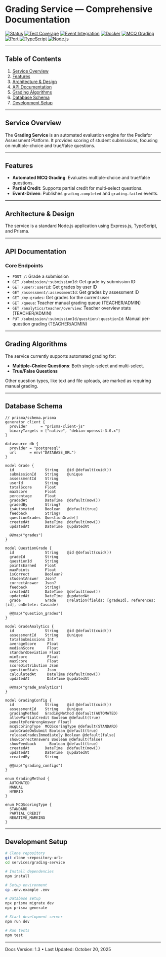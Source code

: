 # Grading Service — Comprehensive Documentation

[![Status](https://img.shields.io/badge/status-production--ready-success)](.)
[![Test Coverage](https://img.shields.io/badge/Tests-High%20Test%20Coverage-success)](.)
[![Event Integration](https://img.shields.io/badge/Events-RabbitMQ%20Ready-FF6600?logo=rabbitmq)](.)
[![Docker](https://img.shields.io/badge/Docker-Ready-blue?logo=docker)](.)
[![MCQ Grading](https://img.shields.io/badge/Feature-Automated%20MCQ%20Grading-brightgreen)](.)
[![Port](https://img.shields.io/badge/Port-4003-blue)](.)
[![TypeScript](https://img.shields.io/badge/TypeScript-5.x-blue?logo=typescript)](.)
[![Node.js](https://img.shields.io/badge/Node.js-18%2B-green?logo=nodedotjs)](.)

---

## Table of Contents

1. [Service Overview](#service-overview)
2. [Features](#features)
3. [Architecture & Design](#architecture--design)
4. [API Documentation](#api-documentation)
5. [Grading Algorithms](#grading-algorithms)
6. [Database Schema](#database-schema)
7. [Development Setup](#development-setup)

---

## Service Overview

The **Grading Service** is an automated evaluation engine for the Pediafor Assessment Platform. It provides scoring of student submissions, focusing on multiple-choice and true/false questions.

---

## Features

- **Automated MCQ Grading**: Evaluates multiple-choice and true/false questions.
- **Partial Credit**: Supports partial credit for multi-select questions.
- **Event-Driven**: Publishes `grading.completed` and `grading.failed` events.

---

## Architecture & Design

The service is a standard Node.js application using Express.js, TypeScript, and Prisma.

---

## API Documentation

### Core Endpoints

- `POST /`: Grade a submission
- `GET /submission/:submissionId`: Get grade by submission ID
- `GET /user/:userId`: Get grades by user ID
- `GET /assessment/:assessmentId`: Get grades by assessment ID
- `GET /my-grades`: Get grades for the current user
- `GET /queue`: Teacher manual grading queue (TEACHER/ADMIN)
- `GET /analytics/teacher/overview`: Teacher overview stats (TEACHER/ADMIN)
- `PUT /submission/:submissionId/question/:questionId`: Manual per-question grading (TEACHER/ADMIN)

---

## Grading Algorithms

The service currently supports automated grading for:

- **Multiple-Choice Questions**: Both single-select and multi-select.
- **True/False Questions**

Other question types, like text and file uploads, are marked as requiring manual grading.

---

## Database Schema

```prisma
// prisma/schema.prisma
generator client {
  provider      = "prisma-client-js"
  binaryTargets = ["native", "debian-openssl-3.0.x"]
}

datasource db {
  provider = "postgresql"
  url      = env("DATABASE_URL")
}

model Grade {
  id              String    @id @default(cuid())
  submissionId    String    @unique
  assessmentId    String
  userId          String
  totalScore      Float
  maxScore        Float
  percentage      Float
  gradedAt        DateTime  @default(now())
  gradedBy        String?
  isAutomated     Boolean   @default(true)
  feedback        String?
  questionGrades  QuestionGrade[]
  createdAt       DateTime  @default(now())
  updatedAt       DateTime  @updatedAt
  
  @@map("grades")
}

model QuestionGrade {
  id              String    @id @default(cuid())
  gradeId         String
  questionId      String
  pointsEarned    Float
  maxPoints       Float
  isCorrect       Boolean?
  studentAnswer   Json?
  correctAnswer   Json?
  feedback        String?
  createdAt       DateTime  @default(now())
  updatedAt       DateTime  @updatedAt
  grade           Grade     @relation(fields: [gradeId], references: [id], onDelete: Cascade)
  
  @@map("question_grades")
}

model GradeAnalytics {
  id              String    @id @default(cuid())
  assessmentId    String    @unique
  totalSubmissions Int
  averageScore     Float
  medianScore      Float
  standardDeviation Float
  minScore         Float
  maxScore         Float
  scoreDistribution Json
  questionStats    Json
  calculatedAt     DateTime @default(now())
  updatedAt        DateTime @updatedAt
  
  @@map("grade_analytics")
}

model GradingConfig {
  id              String    @id @default(cuid())
  assessmentId    String    @unique
  gradingMethod   GradingMethod @default(AUTOMATED)
  allowPartialCredit Boolean @default(true)
  penaltyPerWrongAnswer Float?
  mcqScoringType  MCQScoringType @default(STANDARD)
  autoGradeOnSubmit Boolean @default(true)
  releaseGradesImmediately Boolean @default(false)
  showCorrectAnswers Boolean @default(false)
  showFeedback      Boolean @default(true)
  createdAt       DateTime  @default(now())
  updatedAt       DateTime  @updatedAt
  createdBy       String
  
  @@map("grading_configs")
}

enum GradingMethod {
  AUTOMATED
  MANUAL
  HYBRID
}

enum MCQScoringType {
  STANDARD
  PARTIAL_CREDIT
  NEGATIVE_MARKING
}
```

---

## Development Setup

```bash
# Clone repository
git clone <repository-url>
cd services/grading-service

# Install dependencies
npm install

# Setup environment
cp .env.example .env

# Database setup
npx prisma migrate dev
npx prisma generate

# Start development server
npm run dev

# Run tests
npm test
```

---

Docs Version: 1.3 • Last Updated: October 20, 2025
